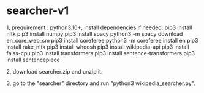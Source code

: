 # searcher-v1
1, prequirement : python3.10+, install dependencies if needed:
pip3 install nltk
pip3 install numpy
pip3 install spacy
python3 -m spacy download en_core_web_sm
pip3 install coreferee
python3 -m coreferee install en
pip3 install rake_nltk
pip3 install whoosh
pip3 install wikipedia-api
pip3 install faiss-cpu
pip3 install transformers
pip3 install sentence-transformers
pip3 install sentencepiece

2, download searcher.zip and unzip it.

3, go to the "searcher" directory and run "python3 wikipedia_searcher.py".
